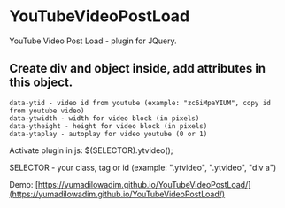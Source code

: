 # YouTubeVideoPostLoad
YouTube Video Post Load - plugin for JQuery.

## Create div and object inside, add attributes in this object. ##
```
data-ytid - video id from youtube (example: "zc6iMpaYIUM", copy id from youtube video)
data-ytwidth - width for video block (in pixels)
data-ytheight - height for video block (in pixels)
data-ytaplay - autoplay for video youtube (0 or 1)
```

Activate plugin in js: $(SELECTOR).ytvideo();

SELECTOR - your class, tag or id (example: ".ytvideo", ".ytvideo", "div a")

Demo: [https://yumadilowadim.github.io/YouTubeVideoPostLoad/](https://yumadilowadim.github.io/YouTubeVideoPostLoad/)
